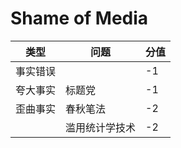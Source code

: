 # Shame of Media

| 类型 | 问题 | 分值 |
| --- | --- | --- |
| 事实错误 | | -1 |
| 夸大事实 | 标题党 | -1 |
| 歪曲事实 | 春秋笔法 | -2 |
| | 滥用统计学技术 | -2 |
